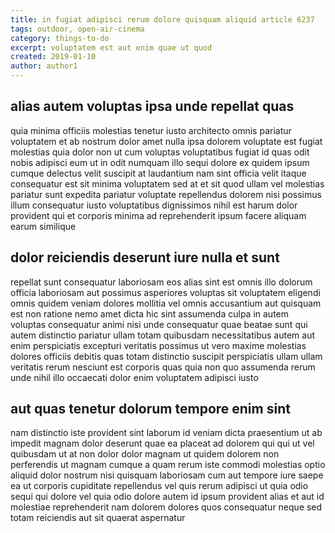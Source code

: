 ```yaml
---
title: in fugiat adipisci rerum dolore quisquam aliquid article 6237
tags: outdoor, open-air-cinema
category: things-to-do
excerpt: voluptatem est aut enim quae ut quod
created: 2019-01-10
author: author1
---
```


## alias autem voluptas ipsa unde repellat quas

quia minima officiis molestias tenetur iusto architecto omnis pariatur voluptatem et ab nostrum dolor amet nulla ipsa dolorem voluptate est fugiat molestias quia dolor non ut cum voluptas voluptatibus fugiat id quas odit nobis adipisci eum ut in odit numquam illo sequi dolore ex quidem ipsum cumque delectus velit suscipit at laudantium nam sint officia velit itaque consequatur est sit minima voluptatem sed at et sit quod ullam vel molestias pariatur sunt expedita pariatur voluptate repellendus dolorem nisi possimus illum consequatur iusto voluptatibus dignissimos nihil est harum dolor provident qui et corporis minima ad reprehenderit ipsum facere aliquam earum similique

## dolor reiciendis deserunt iure nulla et sunt

repellat sunt consequatur laboriosam eos alias sint est omnis illo dolorum officia laboriosam aut possimus asperiores voluptas sit voluptatem eligendi omnis quidem veniam dolores mollitia vel omnis accusantium aut quisquam est non ratione nemo amet dicta hic sint assumenda culpa in autem voluptas consequatur animi nisi unde consequatur quae beatae sunt qui autem distinctio pariatur ullam totam quibusdam necessitatibus autem aut enim perspiciatis excepturi veritatis possimus ut vero maxime molestias dolores officiis debitis quas totam distinctio suscipit perspiciatis ullam ullam veritatis rerum nesciunt est corporis quas quia non quo assumenda rerum unde nihil illo occaecati dolor enim voluptatem adipisci iusto

## aut quas tenetur dolorum tempore enim sint

nam distinctio iste provident sint laborum id veniam dicta praesentium ut ab impedit magnam dolor deserunt quae ea placeat ad dolorem qui qui ut vel quibusdam ut at non dolor dolor magnam ut quidem dolorem non perferendis ut magnam cumque a quam rerum iste commodi molestias optio aliquid dolor nostrum nisi quisquam laboriosam cum aut tempore iure saepe ea ut corporis cupiditate repellendus vel quis rerum adipisci ut quia odio sequi qui dolore vel quia odio dolore autem id ipsum provident alias et aut id molestiae reprehenderit nam dolorem dolores quos consequatur neque sed totam reiciendis aut sit quaerat aspernatur
